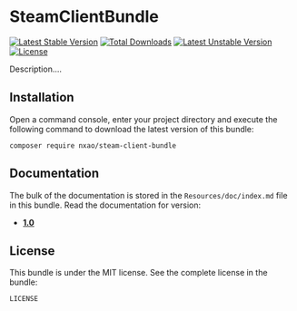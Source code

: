 # SteamClientBundle
[![Latest Stable Version](https://poser.pugx.org/nxao/steam-client-bundle/v/stable)](https://packagist.org/packages/nxao/steam-client-bundle)
[![Total Downloads](https://poser.pugx.org/nxao/steam-client-bundle/downloads)](https://packagist.org/packages/nxao/steam-client-bundle)
[![Latest Unstable Version](https://poser.pugx.org/nxao/steam-client-bundle/v/unstable)](https://packagist.org/packages/nxao/steam-client-bundle)
[![License](https://poser.pugx.org/nxao/steam-client-bundle/license)](https://packagist.org/packages/nxao/steam-client-bundle)

Description....

## Installation

Open a command console, enter your project directory and execute the following command to download the latest version of this bundle:

```
composer require nxao/steam-client-bundle
```

Documentation
-------------

The bulk of the documentation is stored in the `Resources/doc/index.md`
file in this bundle. Read the documentation for version:

* [__1.0__](https://github.com/NXAO/SteamClientBundle/blob/master/Resources/doc/index.md)

License
-------

This bundle is under the MIT license. See the complete license in the bundle:

    LICENSE
